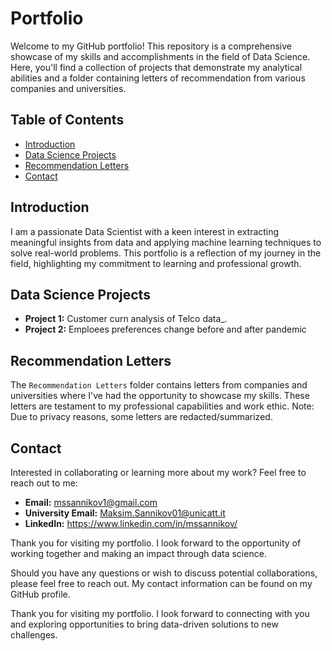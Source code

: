 # Portfolio

Welcome to my GitHub portfolio! This repository is a comprehensive showcase of my skills and accomplishments in the field of Data Science. Here, you'll find a collection of projects that demonstrate my analytical abilities and a folder containing letters of recommendation from various companies and universities.

## Table of Contents

- [Introduction](#introduction)
- [Data Science Projects](#data-science-projects)
- [Recommendation Letters](#recommendation-letters)
- [Contact](#contact)

## Introduction

I am a passionate Data Scientist with a keen interest in extracting meaningful insights from data and applying machine learning techniques to solve real-world problems. This portfolio is a reflection of my journey in the field, highlighting my commitment to learning and professional growth.

## Data Science Projects

- **Project 1:** Customer curn analysis of Telco data_.
- **Project 2:** Emploees preferences change before and after pandemic

## Recommendation Letters

The `Recommendation Letters` folder contains letters from companies and universities where I've had the opportunity to showcase my skills. These letters are testament to my professional capabilities and work ethic. Note: Due to privacy reasons, some letters are redacted/summarized.

## Contact

Interested in collaborating or learning more about my work? Feel free to reach out to me:

- **Email:** mssannikov1@gmail.com
- **University Email:** Maksim.Sannikov01@unicatt.it
- **LinkedIn:** https://www.linkedin.com/in/mssannikov/

Thank you for visiting my portfolio. I look forward to the opportunity of working together and making an impact through data science.



Should you have any questions or wish to discuss potential collaborations, please feel free to reach out. My contact information can be found on my GitHub profile.

Thank you for visiting my portfolio. I look forward to connecting with you and exploring opportunities to bring data-driven solutions to new challenges.
